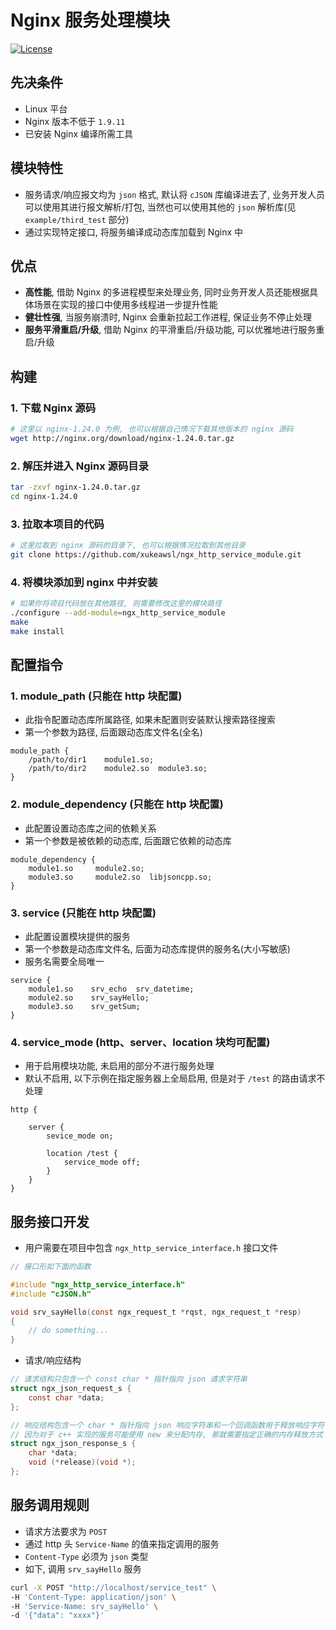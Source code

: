 # Nginx 服务处理模块

[![License](https://img.shields.io/npm/l/mithril.svg)](https://github.com/xukeawsl/ngx_http_service_module/blob/master/LICENSE)

## 先决条件
* Linux 平台
* Nginx 版本不低于 `1.9.11`
* 已安装 Nginx 编译所需工具

## 模块特性
* 服务请求/响应报文均为 `json` 格式, 默认将 `cJSON` 库编译进去了, 业务开发人员可以使用其进行报文解析/打包, 当然也可以使用其他的 `json` 解析库(见 `example/third_test` 部分)
* 通过实现特定接口, 将服务编译成动态库加载到 Nginx 中

## 优点
* **高性能**, 借助 Nginx 的多进程模型来处理业务, 同时业务开发人员还能根据具体场景在实现的接口中使用多线程进一步提升性能
* **健壮性强**, 当服务崩溃时, Nginx 会重新拉起工作进程, 保证业务不停止处理
* **服务平滑重启/升级**, 借助 Nginx 的平滑重启/升级功能, 可以优雅地进行服务重启/升级


## 构建

### 1. 下载 Nginx 源码
```bash
# 这里以 nginx-1.24.0 为例, 也可以根据自己情况下载其他版本的 nginx 源码
wget http://nginx.org/download/nginx-1.24.0.tar.gz
```

### 2. 解压并进入 Nginx 源码目录
```bash
tar -zxvf nginx-1.24.0.tar.gz
cd nginx-1.24.0
```

### 3. 拉取本项目的代码
```bash
# 这里拉取到 nginx 源码的目录下, 也可以根据情况拉取到其他目录
git clone https://github.com/xukeawsl/ngx_http_service_module.git
```

### 4. 将模块添加到 nginx 中并安装
```bash
# 如果你将项目代码放在其他路径, 则需要修改这里的模块路径
./configure --add-module=ngx_http_service_module
make
make install
```

## 配置指令

### 1. module_path (只能在 http 块配置)
* 此指令配置动态库所属路径, 如果未配置则安装默认搜索路径搜索
* 第一个参数为路径, 后面跟动态库文件名(全名)
```nginx
module_path {
    /path/to/dir1    module1.so;
    /path/to/dir2    module2.so  module3.so;
}
```

### 2. module_dependency (只能在 http 块配置)
* 此配置设置动态库之间的依赖关系
* 第一个参数是被依赖的动态库, 后面跟它依赖的动态库
```nginx
module_dependency {
    module1.so     module2.so;
    module3.so     module2.so  libjsoncpp.so;
}
```

### 3. service (只能在 http 块配置)
* 此配置设置模块提供的服务
* 第一个参数是动态库文件名, 后面为动态库提供的服务名(大小写敏感)
* 服务名需要全局唯一
```nginx
service {
    module1.so    srv_echo  srv_datetime;
    module2.so    srv_sayHello;
    module3.so    srv_getSum;
}
```

### 4. service_mode (http、server、location 块均可配置)
* 用于启用模块功能, 未启用的部分不进行服务处理
* 默认不启用, 以下示例在指定服务器上全局启用, 但是对于 `/test` 的路由请求不处理
```nginx
http {

    server {
        sevice_mode on;

        location /test {
            service_mode off;
        }
    }
}
```

## 服务接口开发
* 用户需要在项目中包含 `ngx_http_service_interface.h` 接口文件
```c
// 接口形如下面的函数

#include "ngx_http_service_interface.h"
#include "cJSON.h"

void srv_sayHello(const ngx_request_t *rqst, ngx_request_t *resp)
{
    // do something...
}
```

* 请求/响应结构
```c
// 请求结构只包含一个 const char * 指针指向 json 请求字符串
struct ngx_json_request_s {
    const char *data;
};

// 响应结构包含一个 char * 指针指向 json 响应字符串和一个回调函数用于释放响应字符串的内存
// 因为对于 c++ 实现的服务可能使用 new 来分配内存, 那就需要指定正确的内存释放方式
struct ngx_json_response_s {
    char *data;
    void (*release)(void *);
};
```

## 服务调用规则
* 请求方法要求为 `POST`
* 通过 http 头 `Service-Name` 的值来指定调用的服务
* `Content-Type` 必须为 `json` 类型
* 如下, 调用 `srv_sayHello` 服务
```bash
curl -X POST "http://localhost/service_test" \
-H 'Content-Type: application/json' \
-H 'Service-Name: srv_sayHello' \
-d '{"data": "xxxx"}'
```